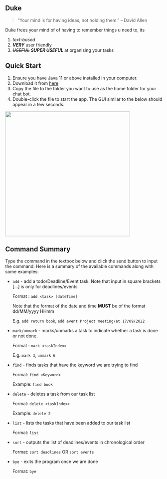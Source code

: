 ## Duke
> “Your mind is for having ideas, not holding them.” – David Allen

Duke frees your mind of  of having to remember things u need to, its
1. *text-based*
2. ***VERY*** user friendly
3. ~~*USEFUL*~~ ***SUPER USEFUL*** at organising your tasks


## Quick Start
1. Ensure you have Java 11 or above installed in your computer.
2. Download it from [here](https://github.com/JordanChua/ip/releases)
3. Copy the file to the folder you want to use as the home folder for your chat bot.
4. Double-click the file to start the app. The GUI similar to the below should appear in a few seconds.

<img src="https://user-images.githubusercontent.com/88762462/190901550-32a7dd10-9adf-4b22-ac5d-7f193ec67e0f.png"  width="400">

## Command Summary
Type the command in the textbox below and click the send button to input the command.
Here is a summary of the available commands along with some examples:
- `add` - add a todo/Deadline/Event task. Note that input in square brackets [...] is only for deadlines/events <br/>

  Format : `add <task> [dateTime]`
  
  Note that the format of the date and time **MUST** be of the format dd/MM/yyyy HHmm<br/>

  E.g. `add return book`, `add event Project meeting/at 17/09/2022`
- `mark/unmark` - marks/unmarks a task to indicate whether a task is done or not done. <br/>

  Format : `mark <taskIndex>` <br/>

  E.g. `mark 3`, `unmark 6`

- `find` - finds tasks that have the keyword we are trying to find <br/>

  Format: `find <Keyword>` <br/>

  Example: `find book`

- `delete` - deletes a task from our task list <br/>

  Format: `delete <taskIndex>` <br/>

  Example: `delete 2`

- `list` - lists the tasks that have been added to our task list <br/>

  Format: `list`

- `sort` - outputs the list of deadlines/events in chronological order <br/>

  Format: `sort deadlines` OR `sort events`

- `bye` - exits the program once we are done <br/>

  Format: `bye`
